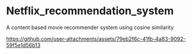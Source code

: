 # Netflix_recommendation_system

A content based movie recommender system using cosine similarity



https://github.com/user-attachments/assets/79eb2f6c-41fb-4a83-9092-59f5e1d56b13

